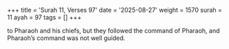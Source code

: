 +++
title = 'Surah 11, Verses 97'
date = '2025-08-27'
weight = 1570
surah = 11
ayah = 97
tags = []
+++

to Pharaoh and his chiefs, but they followed the command of Pharaoh, and Pharaoh’s command was not well guided.